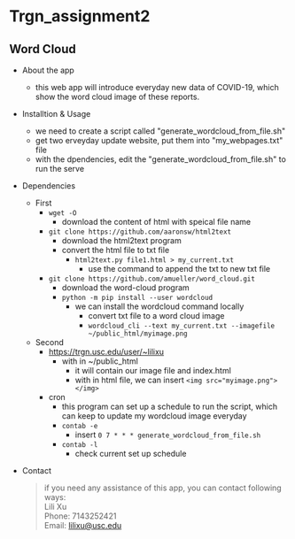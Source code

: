 # Trgn_assignment2
## Word Cloud

* About the app
  * this web app will introduce everyday new data of COVID-19, which show the word cloud image of these reports.
  
* Installtion & Usage
  * we need to create a script called "generate_wordcloud_from_file.sh" 
  * get two erveyday update website, put them into "my_webpages.txt" file
  * with the dpendencies, edit the "generate_wordcloud_from_file.sh" to run the serve

* Dependencies
  * First
    * `wget -O`
      * download the content of html with speical file name
    * `git clone https://github.com/aaronsw/html2text`
      * download the html2text program
      * convert the html file to txt file
        * `html2text.py file1.html > my_current.txt`
          * use the command to append the txt to new txt file
    * `git clone https://github.com/amueller/word_cloud.git`
      * download the word-cloud program
      * `python -m pip install --user wordcloud`
        * we can install the wordcloud command locally
          * convert txt file to a word cloud image
          * `wordcloud_cli --text my_current.txt --imagefile ~/public_html/myimage.png`
  * Second
    * https://trgn.usc.edu/user/~lilixu
      * with in ~/public_html
        * it will contain our image file and index.html
        * with in html file, we can insert `<img src="myimage.png"></img>`
    * cron 
      * this program can set up a schedule to run the script, which can keep to update my wordcloud image everyday 
      * `contab -e`
        * insert `0 7 * * * generate_wordcloud_from_file.sh`
      * `contab -l`
        * check current set up schedule
* Contact
  > if you need any assistance of this app,
  > you can contact following ways:\
  > Lili Xu\
  > Phone: 7143252421\
  > Email: lilixu@usc.edu
